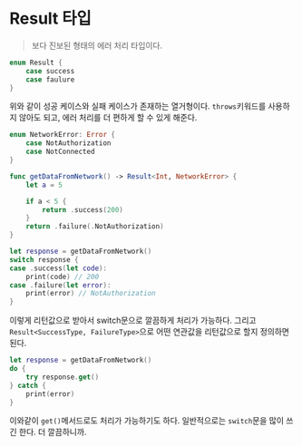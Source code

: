# Result 타입

> 보다 진보된 형태의 에러 처리 타입이다.

```swift
enum Result {
    case success
    case faulure
}
```

위와 같이 성공 케이스와 실패 케이스가 존재하는 열거형이다.
`throws`키워드를 사용하지 않아도 되고, 에러 처리를 더 편하게 할 수 있게 해준다.

```swift
enum NetworkError: Error {
    case NotAuthorization
    case NotConnected
}

func getDataFromNetwork() -> Result<Int, NetworkError> {
    let a = 5

    if a < 5 {
        return .success(200)
    }
    return .failure(.NotAuthorization)
}

let response = getDataFromNetwork()
switch response {
case .success(let code):
    print(code) // 200
case .failure(let error):
    print(error) // NotAuthorization
}
```

이렇게 리턴값으로 받아서 switch문으로 깔끔하게 처리가 가능하다.
그리고 `Result<SuccessType, FailureType>`으로 어떤 연관값을 리턴값으로 할지 정의하면 된다.

```swift
let response = getDataFromNetwork()
do {
    try response.get()
} catch {
    print(error)
}
```

이와같이 `get()`메서드로도 처리가 가능하기도 하다.
일반적으로는 `switch`문을 많이 쓰긴 한다. 더 깔끔하니까.
